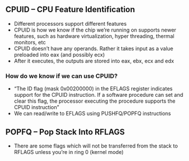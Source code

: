 ## CPUID – CPU Feature Identification

* Different processors support different features
* CPUID is how we know if the chip we’re running on supports newer features, such as hardware virtualization, hyper threading, thermal monitors, etc
* CPUID doesn’t have any operands. Rather it takes input as a value preloaded into eax (and possibly ecx)
* After it executes, the outputs are stored into eax, ebx, ecx and edx

### How do we know if we can use CPUID?

* “The ID flag (mask 0x00200000) in the EFLAGS register indicates support for the CPUID instruction. If a software procedure can set and clear this flag, the processor executing the procedure supports the CPUID instruction”
* We can read/write to EFLAGS using PUSHFQ/POPFQ instructions

## POPFQ – Pop Stack Into RFLAGS

* There are some flags which will not be transferred from the stack to RFLAGS unless you’re in ring 0 (kernel mode)